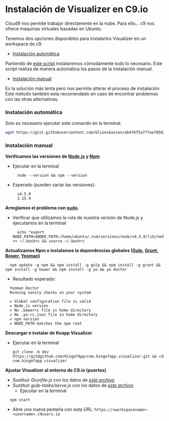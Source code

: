 # Instalación de Visualizer en C9.io

Cloud9 nos permite trabajar directamente en la nube. Para ello... c9 nos ofrece maquinas virtuales basadas en Ubuntu.

Tenemos dos opciones disponibles para instalarlos Visualizer en un workspace de c9.

- [Instalación automática](#instalaci%C3%B3n-autom%C3%A1tica)

Partiendo de [este script](https://gist.github.com/UlisesGascon/eb476f5a77fee78563bc0302632cd648) instalaremos cómodamente todo lo necesario. Este script realiza de manera automática los pasos de la instalación manual.


- [Instalación manual](#instalaci%C3%B3n-manual)

Es la solución más lenta pero nos permite alterar el proceso de instalación. Este método también esta recomendado en caso de encontrar problemas con las otras alternativas. 


### Instalación automática

Solo es necesario ejecutar este comando en la terminal.
```bash
wget https://gist.githubusercontent.com/UlisesGascon/eb476f5a77fee78563bc0302632cd648/raw/6bd94dc1ccff8c04d953802317b4c7ff3a7327ed/visualizer_installer.sh && chmod u+x visualizer_installer.sh && ./visualizer_installer.sh
```


### Instalación manual

**Verificamos las versiones de [Node.js](https://nodejs.org/en/) y [Npm](https://www.npmjs.com/)**
- Ejecutar en la terminal
  ```
    node --version && npm --version
  ```

- Esperado (pueden variar las versiones):
  ```
    v4.5.0
    2.15.9
  ```

**Arreglamos el problema con [sudo](https://c9.io/blog/how-to-use-yeoman-on-cloud9/).**

- Verificar que utilizamos la ruta de nuestra versión de Node.js y ejecutamos en la terminal

  ```
    echo "export NODE_PATH=$NODE_PATH:/home/ubuntu/.nvm/versions/node/v4.5.0/lib/node_modules" >> ~/.bashrc && source ~/.bashrc
  ```


**Actualizamos Npm e instalamos la dependencias globales ([Gulp](http://gulpjs.com/), [Grunt](http://gruntjs.com/), [Bower](https://bower.io/), [Yeoman](http://yeoman.io/))**
  ```
    npm update -g npm && npm install -g gulp && npm install -g grunt && npm install -g bower && npm install -g yo && yo doctor
  ```

  - Resultado esperado:
  ```
    Yeoman Doctor
    Running sanity checks on your system

    ✔ Global configuration file is valid
    ✔ Node.js version
    ✔ No .bowerrc file in home directory
    ✔ No .yo-rc.json file in home directory
    ✔ npm version
    ✔ NODE_PATH matches the npm root
  ```

  **Descargar e instalar de Koapp Visualizer**

  - Ejecutar en la terminal

    ```
    git clone -b dev https://git@github.com/KingofApp/com.kingofapp.visualizer.git && cd com.kingofapp.visualizer
    ```

  **Ajustar Visualizer al entorno de C9.io (puertos)**

  - Sustituir *Grunfile.js* con los datos de *[este archivo](https://gist.github.com/UlisesGascon/54acff02948964554726708f04a25937#file-gruntfile-js)*
  - Sustituir *gulp-tasks/serve.js* con los datos de *[este archivo](https://gist.github.com/UlisesGascon/54acff02948964554726708f04a25937#file-serve-js)*
    - Ejecutar en la terminal
  ```
    npm start
  ```
  - Abre una nueva pestaña con esta URL: `https://<workspacename>-<username>.c9users.io`

